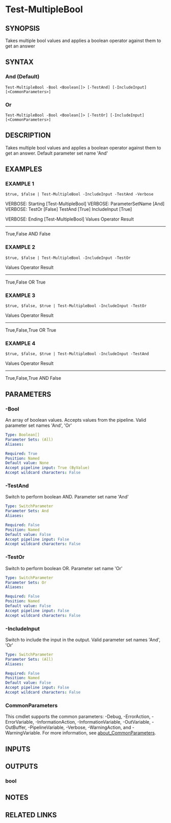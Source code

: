 ﻿---
external help file: PoshFunctions-help.xml
Module Name: poshfunctions
online version:
schema: 2.0.0
---

# Test-MultipleBool

## SYNOPSIS
Takes multiple bool values and applies a boolean operator against them to get an answer

## SYNTAX

### And (Default)
```
Test-MultipleBool -Bool <Boolean[]> [-TestAnd] [-IncludeInput] [<CommonParameters>]
```

### Or
```
Test-MultipleBool -Bool <Boolean[]> [-TestOr] [-IncludeInput] [<CommonParameters>]
```

## DESCRIPTION
Takes multiple bool values and applies a boolean operator against them to get an answer.
Default parameter set name 'And'

## EXAMPLES

### EXAMPLE 1
```
$true, $false | Test-MultipleBool -IncludeInput -TestAnd -Verbose
```

VERBOSE: Starting \[Test-MultipleBool\]
VERBOSE: ParameterSetName \[And\]
VERBOSE: TestOr \[False\] TestAnd \[True\] IncludeInput \[True\]

VERBOSE: Ending \[Test-MultipleBool\]
Values     Operator Result
------     -------- ------
True,False AND       False

### EXAMPLE 2
```
$true, $false | Test-MultipleBool -IncludeInput -TestOr
```

Values     Operator Result
------     -------- ------
True,False OR         True

### EXAMPLE 3
```
$true, $false, $true | Test-MultipleBool -IncludeInput -TestOr
```

Values          Operator Result
------          -------- ------
True,False,True OR         True

### EXAMPLE 4
```
$true, $false, $true | Test-MultipleBool -IncludeInput -TestAnd
```

Values          Operator Result
------          -------- ------
True,False,True AND       False

## PARAMETERS

### -Bool
An array of boolean values.
Accepts values from the pipeline.
Valid parameter set names 'And', 'Or'

```yaml
Type: Boolean[]
Parameter Sets: (All)
Aliases:

Required: True
Position: Named
Default value: None
Accept pipeline input: True (ByValue)
Accept wildcard characters: False
```

### -TestAnd
Switch to perform boolean AND.
Parameter set name 'And'

```yaml
Type: SwitchParameter
Parameter Sets: And
Aliases:

Required: False
Position: Named
Default value: False
Accept pipeline input: False
Accept wildcard characters: False
```

### -TestOr
Switch to perform boolean OR.
Parameter set name 'Or'

```yaml
Type: SwitchParameter
Parameter Sets: Or
Aliases:

Required: False
Position: Named
Default value: False
Accept pipeline input: False
Accept wildcard characters: False
```

### -IncludeInput
Switch to include the input in the output.
Valid parameter set names 'And', 'Or'

```yaml
Type: SwitchParameter
Parameter Sets: (All)
Aliases:

Required: False
Position: Named
Default value: False
Accept pipeline input: False
Accept wildcard characters: False
```

### CommonParameters
This cmdlet supports the common parameters: -Debug, -ErrorAction, -ErrorVariable, -InformationAction, -InformationVariable, -OutVariable, -OutBuffer, -PipelineVariable, -Verbose, -WarningAction, and -WarningVariable. For more information, see [about_CommonParameters](http://go.microsoft.com/fwlink/?LinkID=113216).

## INPUTS

## OUTPUTS

### bool
## NOTES

## RELATED LINKS
